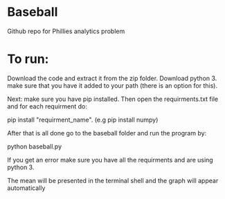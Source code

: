 # Baseball
Github repo for Phillies analytics problem

# To run: 
Download the code and extract it from the zip folder. 
Download python 3.
make sure that you have it added to your path (there is an option for this).

Next: make sure you have pip installed.
Then open the requirments.txt file and for each requirment do: 

pip install "requirment_name". (e.g pip install numpy)


After that is all done go to the baseball folder and run the program by:

python baseball.py 

If you get an error make sure you have all the requirments and are using python 3.

The mean will be presented in the terminal shell and the graph will appear automatically